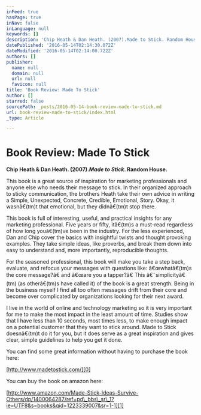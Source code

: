 ```yaml
---
inFeed: true
hasPage: true
inNav: false
inLanguage: null
keywords: []
description: 'Chip Heath & Dan Heath. (2007).Made to Stick. Random House.  '
datePublished: '2016-05-14T02:14:30.072Z'
dateModified: '2016-05-14T02:14:00.722Z'
authors: []
publisher:
  name: null
  domain: null
  url: null
  favicon: null
title: 'Book Review: Made To Stick'
author: []
starred: false
sourcePath: _posts/2016-05-14-book-review-made-to-stick.md
url: book-review-made-to-stick/index.html
_type: Article

---
```

# Book Review: Made To Stick

**Chip Heath & Dan Heath. (2007)._Made to Stick_. Random House.**

This book is a great source of inspiration for marketing professionals and anyone else who needs their message to stick. In their organized approach to sticky communication, the brothers Heath take their own advice in writing a Simple, Unexpected, Concrete, Credible, Emotional, Story. Okay, it wasnâ€(tm)t that emotional, but they didnâ€(tm)t stop there.

This book is full of interesting, useful, and practical insights for any marketing professional. Five years or fifty, itâ€(tm)s a must-read regardless of how long youâ€(tm)ve been in the industry. For the less experienced, Dan and Chip cover the basics with insightful twists and thought provoking examples. They take simple ideas, like proverbs, and break them down into easy to understand and, more importantly, reproducible thoughts.

For the seasoned professional, this book will make you take a step back, evaluate, and refocus your messages with questions like: â€œwhatâ€(tm)s the core message?â€ and â€œare you a tapper?â€ This â€˜simplicityâ€(tm) (as otherâ€(tm)s have called it) of the book is a great strength. Being in the business myself I find all too often messages drift from their core and become over complicated by organizations looking for their next award.

I live in the world of online and technology marketing so it is very important for me to make the most impact in the least amount of time. Studies show that I have less than 10 seconds, most times less, to make enough impact on a potential customer that they want to stick around. Made to Stick doesnâ€(tm)t do it for you, but it does serve as a great inspiration and gives clear, simple guidelines to help you get it done.

You can find some great information without having to purchase the book here:

[http://www.madetostick.com/][0]

You can buy the book on amazon here:

[http://www.amazon.com/Made-Stick-Ideas-Survive-Others/dp/1400064287/ref=pd\_bbs\_sr\_1?ie=UTF8&s=books&qid=1223339007&sr=1-1][1]

[0]: http://www.madetostick.com/ "Made to Stick"
[1]: http://www.amazon.com/Made-Stick-Ideas-Survive-Others/dp/1400064287/ref=pd_bbs_sr_1?ie=UTF8&s=books&qid=1223339007&sr=1-1 "Made to Stick"
